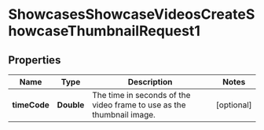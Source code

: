 

# ShowcasesShowcaseVideosCreateShowcaseThumbnailRequest1


## Properties

| Name | Type | Description | Notes |
|------------ | ------------- | ------------- | -------------|
|**timeCode** | **Double** | The time in seconds of the video frame to use as the thumbnail image. |  [optional] |



